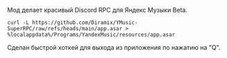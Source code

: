 Мод делает красивый Discord RPC для Яндекс Музыки Beta.
```
curl -L https://github.com/Diramix/YMusic-SuperRPC/raw/refs/heads/main/app.asar > %localappdata%/Programs/YandexMusic/resources/app.asar
```
Сделан быстрой хоткей для выхода из приложения по нажатию на "Q".
